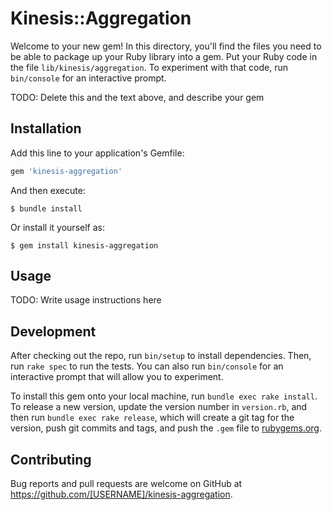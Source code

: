 # Kinesis::Aggregation

Welcome to your new gem! In this directory, you'll find the files you need to be able to package up your Ruby library into a gem. Put your Ruby code in the file `lib/kinesis/aggregation`. To experiment with that code, run `bin/console` for an interactive prompt.

TODO: Delete this and the text above, and describe your gem

## Installation

Add this line to your application's Gemfile:

```ruby
gem 'kinesis-aggregation'
```

And then execute:

    $ bundle install

Or install it yourself as:

    $ gem install kinesis-aggregation

## Usage

TODO: Write usage instructions here

## Development

After checking out the repo, run `bin/setup` to install dependencies. Then, run `rake spec` to run the tests. You can also run `bin/console` for an interactive prompt that will allow you to experiment.

To install this gem onto your local machine, run `bundle exec rake install`. To release a new version, update the version number in `version.rb`, and then run `bundle exec rake release`, which will create a git tag for the version, push git commits and tags, and push the `.gem` file to [rubygems.org](https://rubygems.org).

## Contributing

Bug reports and pull requests are welcome on GitHub at https://github.com/[USERNAME]/kinesis-aggregation.

